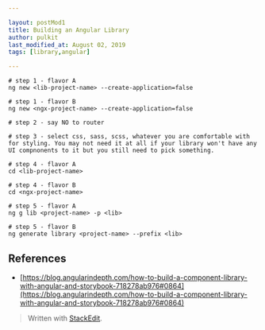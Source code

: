 ```yaml
---

layout: postMod1
title: Building an Angular Library
author: pulkit
last_modified_at: August 02, 2019
tags: [library,angular]

---
```


```
# step 1 - flavor A
ng new <lib-project-name> --create-application=false

# step 1 - flavor B
ng new <ngx-project-name> --create-application=false

# step 2 - say NO to router

# step 3 - select css, sass, scss, whatever you are comfortable with for styling. You may not need it at all if your library won't have any UI compnonents to it but you still need to pick something.

# step 4 - flavor A
cd <lib-project-name>

# step 4 - flavor B
cd <ngx-project-name>

# step 5 - flavor A
ng g lib <project-name> -p <lib>

# step 5 - flavor B
ng generate library <project-name> --prefix <lib>
```

## References
* [https://blog.angularindepth.com/how-to-build-a-component-library-with-angular-and-storybook-718278ab976#0864](https://blog.angularindepth.com/how-to-build-a-component-library-with-angular-and-storybook-718278ab976#0864)
> Written with [StackEdit](https://stackedit.io/).
<!--stackedit_data:
eyJoaXN0b3J5IjpbLTE4MTQwMzk1ODcsMTY2NDg2NzE0OCwxNT
AwMDczODE0XX0=
-->